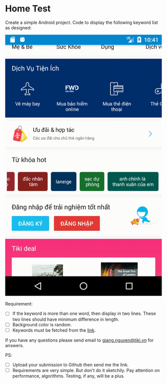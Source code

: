 # Home Test

Create a simple Android project. Code to display the following keyword list as designed:

 ![](./demo.gif)

Requirement:

 * [ ] If the keyword is more than one word, then display in two lines. These two lines should have minimum difference in length.
 * [ ] Background color is random.
 * [ ] Keywords must be fetched from the [link](https://raw.githubusercontent.com/tikivn/android-home-test/v2/keywords.json).

If you have any questions please send email to giang.nguyen@tiki.vn for answers.

PS: 

 * [ ] Upload your submission to Github then send me the link.
 * [ ] Requirements are very simple. But don't do it sketchily. Pay attention on performance, algorithms. Testing, if any, will be a plus.
